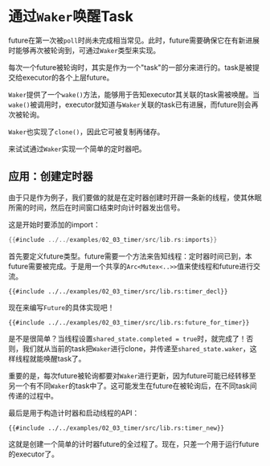# 通过`Waker`唤醒Task

future在第一次被`poll`时尚未完成相当常见。此时，future需要确保它在有新进展时能够再次被轮询到，可通过`Waker`类型来实现。

每次一个future被轮询时，其实是作为一个"task"的一部分来进行的。task是被提交给executor的各个上层future。

`Waker`提供了一个`wake()`方法，能够用于告知executor其关联的task需被唤醒。当`wake()`被调用时，executor就知道与`Waker`关联的task已有进展，而future则会再次被轮询。

`Waker`也实现了`clone()`，因此它可被复制再储存。

来试试通过`Waker`实现一个简单的定时器吧。

## 应用：创建定时器

由于只是作为例子，我们要做的就是在定时器创建时开辟一条新的线程，使其休眠所需的时间，然后在时间窗口结束时向计时器发出信号。

这是开始时要添加的import：

```rust
{{#include ../../examples/02_03_timer/src/lib.rs:imports}}
```

首先要定义future类型。future需要一个方法来告知线程：定时器时间已到，本future需要被完成。于是用一个共享的`Arc<Mutex<..>>`值来使线程和future进行交流。

```rust,ignore
{{#include ../../examples/02_03_timer/src/lib.rs:timer_decl}}
```

现在来编写`Future`的具体实现吧！

```rust,ignore
{{#include ../../examples/02_03_timer/src/lib.rs:future_for_timer}}
```

是不是很简单？当线程设置`shared_state.completed = true`时，就完成了！否则，我们就从当前的task把`Waker`进行clone，并传递至`shared_state.waker`，这样线程就能唤醒task了。

重要的是，每次future被轮询都要对`Waker`进行更新，因为future可能已经转移至另一个有不同`Waker`的task中了。这可能发生在future在被轮询后，在不同task间传递的过程中。

最后是用于构造计时器和启动线程的API：

```rust,ignore
{{#include ../../examples/02_03_timer/src/lib.rs:timer_new}}
```

这就是创建一个简单的计时器future的全过程了。现在，只差一个用于运行future的executor了。